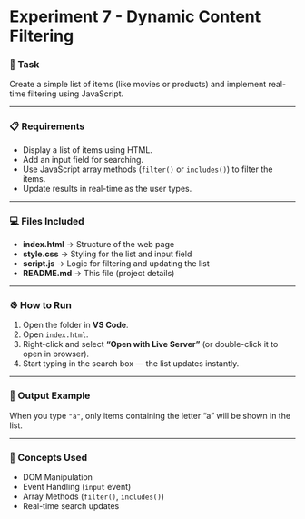 # Experiment 7 - Dynamic Content Filtering

### 🎯 Task
Create a simple list of items (like movies or products) and implement real-time filtering using JavaScript.

---

### 📋 Requirements
- Display a list of items using HTML.
- Add an input field for searching.
- Use JavaScript array methods (`filter()` or `includes()`) to filter the items.
- Update results in real-time as the user types.

---

### 💻 Files Included
- **index.html** → Structure of the web page  
- **style.css** → Styling for the list and input field  
- **script.js** → Logic for filtering and updating the list  
- **README.md** → This file (project details)

---

### ⚙️ How to Run
1. Open the folder in **VS Code**.
2. Open `index.html`.
3. Right-click and select **“Open with Live Server”** (or double-click it to open in browser).
4. Start typing in the search box — the list updates instantly.

---

### 🚀 Output Example
When you type `"a"`, only items containing the letter “a” will be shown in the list.

---

### 🧠 Concepts Used
- DOM Manipulation  
- Event Handling (`input` event)  
- Array Methods (`filter()`, `includes()`)  
- Real-time search updates
